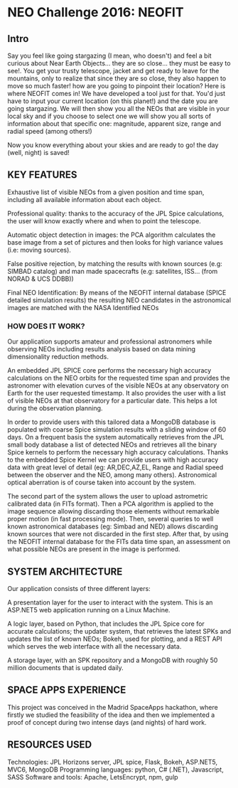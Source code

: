 # NEO Challenge 2016: NEOFIT


## Intro

Say you feel like going stargazing (I mean, who doesn't) and feel a bit curious about Near Earth Objects... they are so close... they must be easy to see!. You get your trusty telescope, jacket and get ready to leave for the mountains, only to realize that since they are so close, they also happen to move so much faster! how are you going to pinpoint their location?
Here is where NEOFIT comes in! We have developed a tool just for that. You'd just have to input your current location (on this planet!) and the date you are going stargazing. We will then show you all the NEOs that are visible in your local sky and if you choose to select one we will show you all sorts of information about that specific one: magnitude, apparent size, range and radial speed (among others!)

Now you know everything about your skies and are ready to go! the day (well, night) is saved!

## KEY FEATURES
  Exhaustive list of visible NEOs from a given position and time span, including all available information about each object.
 
  Professional quality: thanks to the accuracy of the JPL Spice calculations, the user will know exactly where and when to point the telescope.
  
  Automatic object detection in images: the PCA algorithm calculates the base image from a set of pictures and then looks for high variance values (i.e: moving sources).
  
  False positive rejection, by matching the results with known sources (e.g: SIMBAD catalog) and man made spacecrafts (e.g: satellites, ISS... (from NORAD & UCS DDBB))
  
  Final NEO Identification: By means of the NEOFIT internal database (SPICE detailed simulation results) the resulting NEO candidates in the astronomical images are matched with the NASA Identified NEOs
  
### HOW DOES IT WORK?

Our application supports amateur and professional astronomers while observing NEOs including results analysis based on data mining dimensionality reduction methods.

An embedded JPL SPICE core performs the necessary high accuracy calculations on the NEO orbits for the requested time span and provides the astronomer with elevation curves of the visible NEOs at any observatory on Earth for the user requested timestamp. It also provides the user with a list of visible NEOs at that observatory for a particular date. This helps a lot during the observation planning.

In order to provide users with this tailored data a MongoDB database is populated with coarse Spice simulation results with a sliding window of 60 days. On a frequent basis the system automatically retrieves from the JPL small body database a list of detected NEOs and retrieves all the binary Spice kernels to perform the necessary high accuracy calculations. Thanks to the embedded Spice Kernel we can provide users with high accuracy data with great level of detail (eg: AR,DEC,AZ,EL, Range and Radial speed between the observer and the NEO, among many others). Astronomical optical aberration is of course taken into account by the system.

The second part of the system allows the user to upload astrometric calibrated data (in FITs format). Then a PCA algorithm is applied to the image sequence allowing discarding those elements without remarkable proper motion (in fast processing mode). Then, several queries to well known astronomical databases (eg: Simbad and NED) allows discarding known sources that were not discarded in the first step. After that, by using the NEOFIT internal database for the FITs data time span, an assessment on what possible NEOs are present in the image is performed.

## SYSTEM ARCHITECTURE

Our application consists of three different layers:

A presentation layer for the user to interact with the system. This is an ASP.NET5 web application running on a Linux Machine.

A logic layer, based on Python, that includes the JPL Spice core for accurate calculations; the updater system, that retrieves the latest SPKs and updates the list of known NEOs; Bokeh, used for plotting, and a REST API which serves the web interface with all the necessary data.

A storage layer, with an SPK repository and a MongoDB with roughly 50 million documents that is updated daily.

## SPACE APPS EXPERIENCE
This project was conceived in the Madrid SpaceApps hackathon, where firstly we studied the feasibility of the idea and then we implemented a proof of concept during two intense days (and nights) of hard work.
## RESOURCES USED
Technologies: JPL Horizons server, JPL spice, Flask, Bokeh, ASP.NET5, MVC6, MongoDB
Programming languages: python, C# (.NET), Javascript, SASS
Software and tools: Apache, LetsEncrypt, npm, gulp
